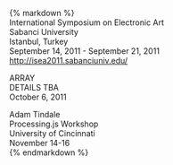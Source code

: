 {% markdown %}  
International Symposium on Electronic Art  
Sabanci University  
Istanbul, Turkey  
September 14, 2011 - September  21, 2011  
<http://isea2011.sabanciuniv.edu/>  
   
ARRAY  
DETAILS TBA  
October 6, 2011  
   
Adam Tindale  
Processing.js Workshop  
University of Cincinnati   
November 14-16  
{% endmarkdown %}  

